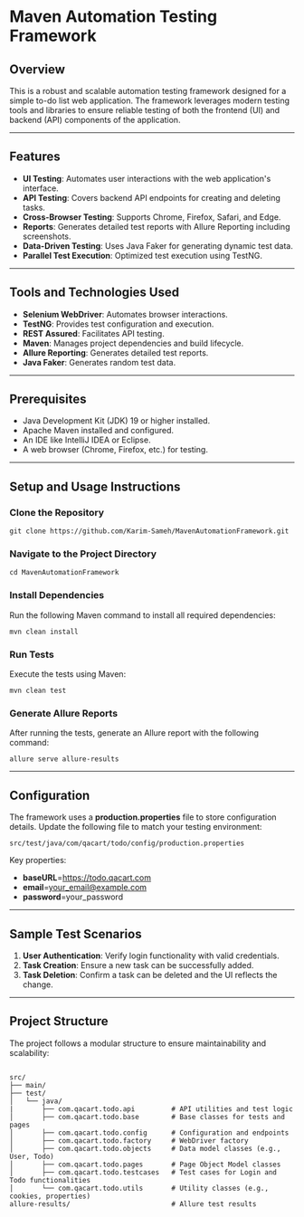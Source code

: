 # Maven Automation Testing Framework

## Overview
This is a robust and scalable automation testing framework designed for a simple to-do list web application. The framework leverages modern testing tools and libraries to ensure reliable testing of both the frontend (UI) and backend (API) components of the application.

---

## Features
- **UI Testing**: Automates user interactions with the web application's interface.
- **API Testing**: Covers backend API endpoints for creating and deleting tasks.
- **Cross-Browser Testing**: Supports Chrome, Firefox, Safari, and Edge.
- **Reports**: Generates detailed test reports with Allure Reporting including screenshots.
- **Data-Driven Testing**: Uses Java Faker for generating dynamic test data.
- **Parallel Test Execution**: Optimized test execution using TestNG.

---

## Tools and Technologies Used
- **Selenium WebDriver**: Automates browser interactions.
- **TestNG**: Provides test configuration and execution.
- **REST Assured**: Facilitates API testing.
- **Maven**: Manages project dependencies and build lifecycle.
- **Allure Reporting**: Generates detailed test reports.
- **Java Faker**: Generates random test data.

---

## Prerequisites
- Java Development Kit (JDK) 19 or higher installed.
- Apache Maven installed and configured.
- An IDE like IntelliJ IDEA or Eclipse.
- A web browser (Chrome, Firefox, etc.) for testing.

---

## Setup and Usage Instructions
### Clone the Repository
```
git clone https://github.com/Karim-Sameh/MavenAutomationFramework.git
```

### Navigate to the Project Directory
```
cd MavenAutomationFramework
```

### Install Dependencies
Run the following Maven command to install all required dependencies:
```
mvn clean install
```

### Run Tests
Execute the tests using Maven:
```
mvn clean test
```

### Generate Allure Reports
After running the tests, generate an Allure report with the following command:
```
allure serve allure-results
```

---

## Configuration
The framework uses a **production.properties** file to store configuration details. Update the following file to match your testing environment:
```
src/test/java/com/qacart/todo/config/production.properties
```
Key properties:
- **baseURL**=https://todo.qacart.com
- **email**=your_email@example.com
- **password**=your_password

---

## Sample Test Scenarios
1. **User Authentication**: Verify login functionality with valid credentials.
2. **Task Creation**: Ensure a new task can be successfully added.
3. **Task Deletion**: Confirm a task can be deleted and the UI reflects the change.

---

## Project Structure
The project follows a modular structure to ensure maintainability and scalability:
```

src/
├── main/
├── test/
│   └── java/
|       ├── com.qacart.todo.api         # API utilities and test logic
│       ├── com.qacart.todo.base        # Base classes for tests and pages
│       ├── com.qacart.todo.config      # Configuration and endpoints
│       ├── com.qacart.todo.factory     # WebDriver factory
│       ├── com.qacart.todo.objects     # Data model classes (e.g., User, Todo)
│       ├── com.qacart.todo.pages       # Page Object Model classes
│       ├── com.qacart.todo.testcases   # Test cases for Login and Todo functionalities
│       └── com.qacart.todo.utils       # Utility classes (e.g., cookies, properties)
allure-results/                         # Allure test results
```
